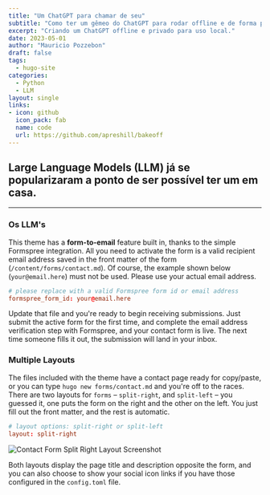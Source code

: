 ```yaml
---
title: "Um ChatGPT para chamar de seu"
subtitle: "Como ter um gêmeo do ChatGPT para rodar offline e de forma privada"
excerpt: "Criando um ChatGPT offline e privado para uso local."
date: 2023-05-01
author: "Mauricio Pozzebon"
draft: false
tags:
  - hugo-site
categories:
  - Python
  - LLM
layout: single
links:
- icon: github
  icon_pack: fab
  name: code
  url: https://github.com/apreshill/bakeoff
---
```


<!--{{< here >}}-->

<!--![Formspree Logo](formspree-logo.png)-->

## Large Language Models (LLM) já se popularizaram a ponto de ser possível ter um em casa.

---

### Os LLM's

This theme has a **form-to-email** feature built in, thanks to the simple Formspree integration. All you need to activate the form is a valid recipient email address saved in the front matter of the form
(`/content/forms/contact.md`). Of course, the example shown below (`your@email.here`) must not be used. Please use your actual email address.

```toml
# please replace with a valid Formspree form id or email address
formspree_form_id: your@email.here
```

Update that file and you're ready to begin receiving submissions. Just submit
the active form for the first time, and complete the email address verification
step with Formspree, and your contact form is live. The next time someone
fills it out, the submission will land in your inbox.

### Multiple Layouts

The files included with the theme have a contact page ready for copy/paste, or
you can type `hugo new forms/contact.md` and you're off to the races. There are two
layouts for `forms` – `split-right`, and `split-left` – you guessed it, one puts
the form on the right and the other on the left. You just fill out the front
matter, and the rest is automatic.

```toml
# layout options: split-right or split-left
layout: split-right
```

![Contact Form Split Right Layout Screenshot](built-in-contact-form-screenshot.png)

Both layouts display the page title and description opposite the form, and you
can also choose to show your social icon links if you have those configured in
the `config.toml` file.
